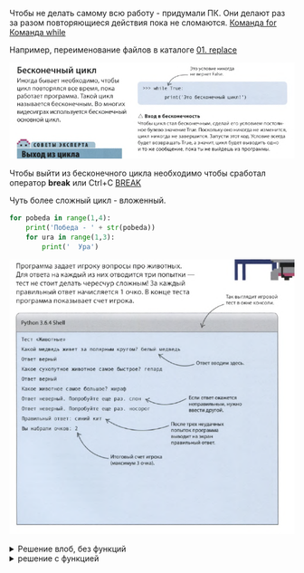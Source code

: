 Чтобы не делать самому всю работу - придумали ПК. Они делают раз за разом повторяющиеся действия пока не сломаются.
[Команда for](../../_Commands/for/Описание.md)
[Команда while](../../_Commands/while/Описание.md)

Например, переименование файлов в каталоге [01. replace](../../Scripts/Rename%20files/01.%20replace.md)

![](../_Pictures/Pasted%20image%2020250305224040.png)

Чтобы выйти из бесконечного цикла необходимо чтобы сработал оператор **break** или Ctrl+C
[BREAK](../../_Commands/break/Описание.md)

Чуть более сложный цикл - вложенный.

```python
for pobeda in range(1,4):
    print('Победа - ' + str(pobeda))
    for ura in range(1,3):
        print('  Ура')    
```

![](../_Pictures/Pasted%20image%2020250305233527.png)

<details> 
  <summary>Решение влоб, без функций </summary>   
<p>
iCount = 0
iCycle = 0
print('Тест "Животные"')
input1 = input('Какой медведь живет за полярным кругом? ')
while iCycle <= 1:    
    if input1 == 'белый':
        print('Ответ верный')
        iCycle = 4
        iCount = iCount + 1
        # print(str(iCycle))
    elif input1 == 'белый медведь':
        print('Ответ верный')
        iCycle = 4
        iCount = iCount + 1
        # print(str(iCycle))
    else:
        input1 = input('Ответ неверный, попробуйте еще раз: ')
        iCycle = iCycle + 1
        iCount = iCount + 0
        # print(str(iCycle))
# print('Вы набрали ' + str(iCount) + ' очков')
iCycle = 0
input2 = input('Какое сухопутное животное самое быстрое? ')
while iCycle <= 1:    
    if input2 == 'гепард':
        print('Ответ верный')
        iCycle = 4
        iCount = iCount + 1
        # print(str(iCycle))
    else:
        input2 = input('Ответ неверный, попробуйте еще раз: ')
        iCycle = iCycle + 1
        iCount = iCount + 0
        # print(str(iCycle))
# print('Вы набрали ' + str(iCount) + ' очков')    
iCycle = 0
input3 = input('Какое животное самое большое? ')
while iCycle <= 1:
    if input3 == 'синий кит':
        print('Ответ верный')
        iCycle = 4
        iCount = iCount + 1
        # print(str(iCycle))
    else:
        input3 = input('Ответ неверный, попробуйте еще раз: ')
        iCycle = iCycle + 1
        iCount = iCount + 0
        # print(str(iCycle))
        
print('Вы набрали ' + str(iCount) + ' очков')
<p>
</details>


<details>
  <summary>решение с функцией</summary>
 <p>
```def check_input(inp, answer):
    global score
    iCycle = 0
    Still_guess = True
    while Still_guess and iCycle <= 2:
        if inp.lower() == answer.lower():
            print('Ответ верный')
            score = score + 1
            Still_guess = False
        else:
            if iCycle < 2:
                inp = input('Ответ неверный, попробуйте еще раз: ')
            iCycle = iCycle + 1
    if iCycle > 2:
        print('Верный ответ: ' + answer)
score = 0

print('Тест "Животные"')
input1 = input('Какой медведь живет за полярным кругом? ')
check_input(input1, 'белый медведь')
input2 = input('Какое сухопутное животное самое быстрое? ')
check_input(input2, 'гепард')
input3 = input('Какое животное самое большое? ')
check_input(input3, 'синий кит')
print('Вы набрали ' + str(score) + ' очков')
```
</p>
</details>

